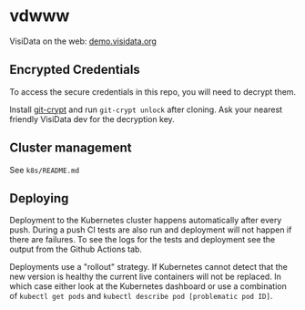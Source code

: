# vdwww
VisiData on the web: [demo.visidata.org](https://demo.visidata.org/)

## Encrypted Credentials
To access the secure credentials in this repo, you will need to decrypt them.

Install [git-crypt](https://github.com/AGWA/git-crypt) and run `git-crypt unlock` after
cloning. Ask your nearest friendly VisiData dev for the decryption key.

## Cluster management

See `k8s/README.md`

## Deploying

Deployment to the Kubernetes cluster happens automatically after every push. During a
push CI tests are also run and deployment will not happen if there are failures. To
see the logs for the tests and deployment see the output from the Github Actions tab.

Deployments use a "rollout" strategy. If Kubernetes cannot detect that the new version
is healthy the current live containers will not be replaced. In which case either look
at the Kubernetes dashboard or use a combination of `kubectl get pods` and
`kubectl describe pod [problematic pod ID]`.
